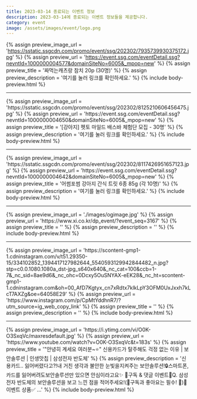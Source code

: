 ```yaml
---
title: 2023-03-14 종료되는 이벤트 정보
description: 2023-03-14에 종료되는 이벤트 정보들을 제공합니다.
category: event
image: /assets/images/event/logo.png
---
```

{% assign preview_image_url = 'https://sstatic.ssgcdn.com/promo/event/ssg/202302/7935739930375172.jpg' %}
{% assign preview_url = 'https://event.ssg.com/eventDetail.ssg?nevntId=1000000004577&domainSiteNo=6005&_mpop=new' %}
{% assign preview_title = '짜먹는캐츠랑 참치 20p (30명)' %}
{% assign preview_description = '여기를 눌러 링크를 확인하세요.' %}
{% include body-preview.html %}
<hr>{% assign preview_image_url = 'https://sstatic.ssgcdn.com/promo/event/ssg/202302/8125210606456475.jpg' %}
{% assign preview_url = 'https://event.ssg.com/eventDetail.ssg?nevntId=1000000004650&domainSiteNo=6005&_mpop=new' %}
{% assign preview_title = '[강아지] 펫토 마일드 배스바 체험단 모집 - 30명' %}
{% assign preview_description = '여기를 눌러 링크를 확인하세요.' %}
{% include body-preview.html %}
<hr>{% assign preview_image_url = 'https://sstatic.ssgcdn.com/promo/event/ssg/202302/8117426951657123.jpg' %}
{% assign preview_url = 'https://event.ssg.com/eventDetail.ssg?nevntId=1000000004642&domainSiteNo=6005&_mpop=new' %}
{% assign preview_title = '어썸포썸 강아지 간식 트릿 6종 85g (각 10명)' %}
{% assign preview_description = '여기를 눌러 링크를 확인하세요.' %}
{% include body-preview.html %}
<hr>{% assign preview_image_url = './images/ogimage.jpg' %}
{% assign preview_url = 'https://www.xi.co.kr/dp_event/?event_seq=3167' %}
{% assign preview_title = '' %}
{% assign preview_description = '' %}
{% include body-preview.html %}
<hr>{% assign preview_image_url = 'https://scontent-gmp1-1.cdninstagram.com/v/t51.29350-15/334102852_1394417127982644_5540593129942844482_n.jpg?stp=c0.0.1080.1080a_dst-jpg_s640x640&amp;_nc_cat=100&amp;ccb=1-7&amp;_nc_sid=8ae9d6&amp;_nc_ohc=0Dcxy5OuSNYAX-eEK28&amp;_nc_ht=scontent-gmp1-1.cdninstagram.com&amp;oh=00_AfD7Kgtyx_cn7xRdtx7klkLpY3OFM0UxJxxh7kLcT7AXZg&amp;oe=64058E29' %}
{% assign preview_url = 'https://www.instagram.com/p/CpMtYddhnR7/?utm_source=ig_web_copy_link' %}
{% assign preview_title = '' %}
{% assign preview_description = '' %}
{% include body-preview.html %}
<hr>{% assign preview_image_url = 'https://i.ytimg.com/vi/O0K-O3SxqVc/maxresdefault.jpg' %}
{% assign preview_url = 'https://www.youtube.com/watch?v=O0K-O3SxqVc&t=183s' %}
{% assign preview_title = '&quot;안녕히 계세요 여러분~⭐&quot; 신용카드가 탈주해도 걱정 없는 이유 | 보안솔루션 | 인생맛칩 | 삼성전자 반도체' %}
{% assign preview_description = '신용카드.. 잃어버렸다고?!내 거친 생각과 불안한 눈빛을지켜주는 보안솔루션!🔒스마트폰, 카드를 잃어버려도보안솔루션만 있으면 안심이라고요✨ 📢구독 &amp; 댓글 이벤트📢Q. 삼성전자 반도체의 보안솔루션을 보고 느낀 점을 적어주세요!(🚨구독과 좋아요는 필수! 🚨)🎁이벤트 상품✅ ...' %}
{% include body-preview.html %}